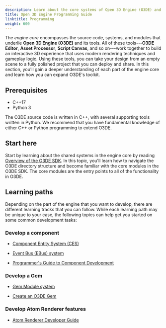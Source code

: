 ```yaml
---
description: Learn about the core systems of Open 3D Engine (O3DE) and how you can extend those systems by programming.
title: Open 3D Engine Programming Guide
linktitle: Programming
weight: 600
---
```


The *engine core* encompasses the source code, systems, and modules that underlie **Open 3D Engine (O3DE)** and its tools. All of these tools---**O3DE Editor**, **Asset Processor**, **Script Canvas**, and so on---work together to build an interactive 3D experience that uses modern rendering techniques and gameplay logic. Using these tools, you can take your design from an empty scene to a fully polished project that you can deploy and share. In this section, you'll gain a deeper understanding of each part of the engine core and learn how you can expand O3DE's toolkit.

## Prerequisites

* C++17
* Python 3

The O3DE source code is written in C++, with several supporting tools written in Python. We recommend that you have fundamental knowledge of either C++ or Python programming to extend O3DE.


## Start here

Start by learning about the shared systems in the engine core by reading [Overview of the O3DE SDK](/docs/welcome-guide/key-concepts/#overview-of-the-o3de-sdk). 
In this topic, you'll learn how to navigate the O3DE directory structure and become familiar with the core modules in the O3DE SDK. The core modules are the entry points to all of the functionality in O3DE.


## Learning paths

Depending on the part of the engine that you want to develop, there are different learning tracks that you can follow. While each learning path may be unique to your case, the following topics can help get you started on some common development tasks:


### Develop a component
  
  - [Component Entity System (CES)](/docs/welcome-guide/key-concepts/#the-component-entity-system)
  
  - [Event Bus (EBus) system](/docs/user-guide/programming/ebus/)
  
  - [Programmer's Guide to Component Development](/docs/user-guide/programming/components/)


### Develop a Gem
  
  - [Gem Module system](/docs/user-guide/programming/gems/overview/)

  - [Create an O3DE Gem](/docs/user-guide/programming/gems/creating/)


### Develop Atom Renderer features
  
  - [Atom Renderer Developer Guide](/docs/atom-guide/dev-guide/)
